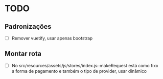 # TODO

## Padronizações

- [ ] Remover vuetify, usar apenas bootstrap
## Montar rota 

- [ ] No src/resources/assets/js/stores/index.js::makeRequest está como fixo a forma de pagamento e também o tipo de provider, usar dinâmico
